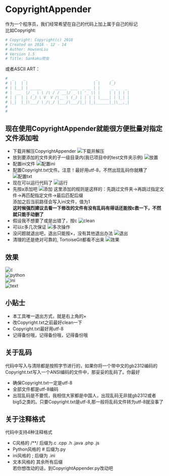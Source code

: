 # CopyrightAppender
作为一个程序员，我们经常希望在自己的代码上加上属于自己的标记<br>
比如Copyright:
```python
# Copyright: Copyright(c) 2018
# Created on 2018 - 12 - 14
# Author: HowsonLiu
# Version 1.5
# Title: Sankaku爬虫
```
或者ASCII ART：
```python
#  _    _                               _      _       
# | |  | |                             | |    (_)      
# | |__| | _____      _____  ___  _ __ | |     _ _   _ 
# |  __  |/ _ \ \ /\ / / __|/ _ \| '_ \| |    | | | | |
# | |  | | (_) \ V  V /\__ \ (_) | | | | |____| | |_| |
# |_|  |_|\___/ \_/\_/ |___/\___/|_| |_|______|_|\__,_|
#                                                      
#                                                      
```
## 现在使用CopyrightAppender就能很方便批量对指定文件添加啦
* 下载并解压CopyrightAppender
![下载并解压](readmeimage/1.png)
* 放到要添加的文件夹的子一级目录内(我已项目中的test文件夹示例)
![放置](readmeimage/2.png)
* 配置ini文件
![配置ini](readmeimage/3.png)
* 配置Copyright.txt文件。注意！最好用utf-8，不然出现乱码你就糟了
![配置txt](readmeimage/4.png)
* 现在可以运行代码了
![运行](readmeimage/5.png)
* 先按a添加吧
![添加](readmeimage/6.png)
这里添加的规则是这样的：先跳过文件夹->再跳过指定文件->再匹配指定文件->最后匹配后缀  
添加之后当前路径会写入ini文件，值为1  
**这时候强烈建议去看一下修改的文件有没有乱码有得话还能按c救一下，不然就只能手动删了**
* 假设我不想要了或是出错了，按c
![clean](readmeimage/7.png)
* 可以c多几次保证
![多次操作](readmeimage/8.png)
* 没问题就退出吧，退出只能按×，没有其他退出办法
![退出](readmeimage/9.png)
* 清理的还是绝对可靠的, TortoiseGit都看不出来
![效果](readmeimage/10.png)
## 效果
![c](readmeimage/11.png)  
![python](readmeimage/12.png)  
![ini](readmeimage/13.png)  
![text](readmeimage/14.png)  
## 小贴士
* 本工具唯一退出方式，就是右上角的×
* 改Copyright.txt之前最好clean一下
* Copyright.txt最好用utf-8
* 记得备份哦，记得备份哦，记得备份哦
## 关于乱码
代码中写入与清除都是按照字节进行的，如果你将一个带中文的gb2312编码的Copyright.txt写入一个ANSI编码的文件中，那妥妥的乱码了。你最好
* 确保Copyright.txt一定是utf-8
* 全部文件都是utf-8编码
* 出现乱码是不要慌，我相信大家都是中国人，出现乱码无非就gb2312或者big5之类的。只要Copyright.txt是utf-8,那一般将乱码文件转为utf-8就没事了
## 关于注释格式
代码中支持4种注释格式
* C风格的 /**/ 后缀为.c .cpp .h .java .php .js
* Python风格的 #  后缀为.py
* ini风格的 ; 后缀为 .ini
* 文本风格的 其余所有后缀<br>
若你想改动的话，到CopyrightAppender.py改动吧

